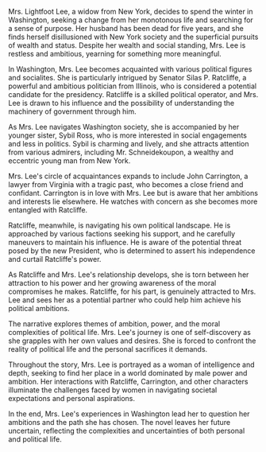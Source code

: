 Mrs. Lightfoot Lee, a widow from New York, decides to spend the winter in Washington, seeking a change from her monotonous life and searching for a sense of purpose. Her husband has been dead for five years, and she finds herself disillusioned with New York society and the superficial pursuits of wealth and status. Despite her wealth and social standing, Mrs. Lee is restless and ambitious, yearning for something more meaningful.

In Washington, Mrs. Lee becomes acquainted with various political figures and socialites. She is particularly intrigued by Senator Silas P. Ratcliffe, a powerful and ambitious politician from Illinois, who is considered a potential candidate for the presidency. Ratcliffe is a skilled political operator, and Mrs. Lee is drawn to his influence and the possibility of understanding the machinery of government through him.

As Mrs. Lee navigates Washington society, she is accompanied by her younger sister, Sybil Ross, who is more interested in social engagements and less in politics. Sybil is charming and lively, and she attracts attention from various admirers, including Mr. Schneidekoupon, a wealthy and eccentric young man from New York.

Mrs. Lee's circle of acquaintances expands to include John Carrington, a lawyer from Virginia with a tragic past, who becomes a close friend and confidant. Carrington is in love with Mrs. Lee but is aware that her ambitions and interests lie elsewhere. He watches with concern as she becomes more entangled with Ratcliffe.

Ratcliffe, meanwhile, is navigating his own political landscape. He is approached by various factions seeking his support, and he carefully maneuvers to maintain his influence. He is aware of the potential threat posed by the new President, who is determined to assert his independence and curtail Ratcliffe's power.

As Ratcliffe and Mrs. Lee's relationship develops, she is torn between her attraction to his power and her growing awareness of the moral compromises he makes. Ratcliffe, for his part, is genuinely attracted to Mrs. Lee and sees her as a potential partner who could help him achieve his political ambitions.

The narrative explores themes of ambition, power, and the moral complexities of political life. Mrs. Lee's journey is one of self-discovery as she grapples with her own values and desires. She is forced to confront the reality of political life and the personal sacrifices it demands.

Throughout the story, Mrs. Lee is portrayed as a woman of intelligence and depth, seeking to find her place in a world dominated by male power and ambition. Her interactions with Ratcliffe, Carrington, and other characters illuminate the challenges faced by women in navigating societal expectations and personal aspirations.

In the end, Mrs. Lee's experiences in Washington lead her to question her ambitions and the path she has chosen. The novel leaves her future uncertain, reflecting the complexities and uncertainties of both personal and political life.